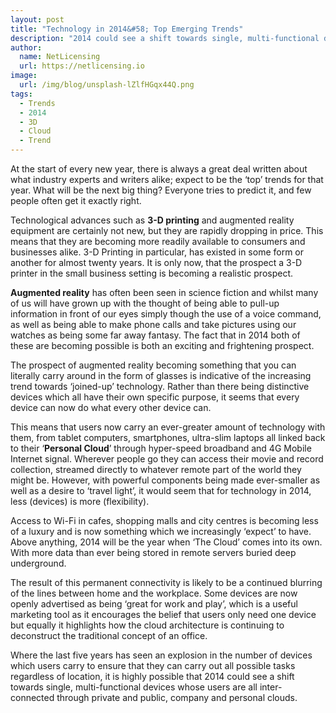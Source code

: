 ```yaml
---
layout: post
title: "Technology in 2014&#58; Top Emerging Trends"
description: "2014 could see a shift towards single, multi-functional devices whose users are all inter-connected through private and public, company and personal clouds"
author:
  name: NetLicensing
  url: https://netlicensing.io
image:
  url: /img/blog/unsplash-lZlfHGqx44Q.png
tags:
  - Trends
  - 2014
  - 3D
  - Cloud
  - Trend
---
```


At the start of every new year, there is always a great deal written about what industry experts and writers alike; expect to be the ‘top’ trends for that year. What will be the next big thing? Everyone tries to predict it, and few people often get it exactly right.

Technological advances such as **3-D printing** and augmented reality equipment are certainly not new, but they are rapidly dropping in price. This means that they are becoming more readily available to consumers and businesses alike. 3-D Printing in particular, has existed in some form or another for almost twenty years. It is only now, that the prospect a 3-D printer in the small business setting is becoming a realistic prospect.

**Augmented reality** has often been seen in science fiction and whilst many of us will have grown up with the thought of being able to pull-up information in front of our eyes simply though the use of a voice command, as well as being able to make phone calls and take pictures using our watches as being some far away fantasy. The fact that in 2014 both of these are becoming possible is both an exciting and frightening prospect.

The prospect of augmented reality becoming something that you can literally carry around in the form of glasses is indicative of the increasing trend towards ‘joined-up’ technology. Rather than there being distinctive devices which all have their own specific purpose, it seems that every device can now do what every other device can.

This means that users now carry an ever-greater amount of technology with them, from tablet computers, smartphones, ultra-slim laptops all linked back to their ‘**Personal Cloud**’ through hyper-speed broadband and 4G Mobile Internet signal. Wherever people go they can access their movie and record collection, streamed directly to whatever remote part of the world they might be. However, with powerful components being made ever-smaller as well as a desire to ‘travel light’, it would seem that for technology in 2014, less (devices) is more (flexibility).

Access to Wi-Fi in cafes, shopping malls and city centres is becoming less of a luxury and is now something which we increasingly ‘expect’ to have. Above anything, 2014 will be the year when ‘The Cloud’ comes into its own. With more data than ever being stored in remote servers buried deep underground.

The result of this permanent connectivity is likely to be a continued blurring of the lines between home and the workplace. Some devices are now openly advertised as being ‘great for work and play’, which is a useful marketing tool as it encourages the belief that users only need one device but equally it highlights how the cloud architecture is continuing to deconstruct the traditional concept of an office.

Where the last five years has seen an explosion in the number of devices which users carry to ensure that they can carry out all possible tasks regardless of location, it is highly possible that 2014 could see a shift towards single, multi-functional devices whose users are all inter-connected through private and public, company and personal clouds.
